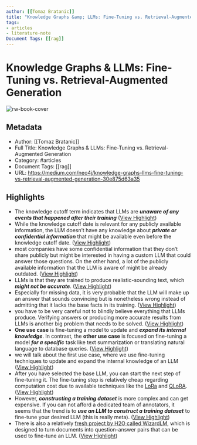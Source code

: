 ```yaml
---
author: [[Tomaz Bratanic]]
title: "Knowledge Graphs &amp; LLMs: Fine-Tuning vs. Retrieval-Augmented Generation"
tags: 
- articles
- literature-note
Document Tags: [[rag]]
---
```

# Knowledge Graphs & LLMs: Fine-Tuning vs. Retrieval-Augmented Generation

![rw-book-cover](https://miro.medium.com/v2/resize:fit:1024/1*gMyohWeGauh6BZvbqsXAgw.png)

## Metadata
- Author: [[Tomaz Bratanic]]
- Full Title: Knowledge Graphs & LLMs: Fine-Tuning vs. Retrieval-Augmented Generation
- Category: #articles
- Document Tags: [[rag]] 
- URL: https://medium.com/neo4j/knowledge-graphs-llms-fine-tuning-vs-retrieval-augmented-generation-30e875d63a35

## Highlights
- The knowledge cutoff term indicates that LLMs are ***unaware of any events that happened after their training*** ([View Highlight](https://read.readwise.io/read/01h3wk46mzredv3x1rhnj82448))
- While the knowledge cutoff date is relevant for any publicly available information, the LLM doesn’t have any knowledge about ***private or confidential information*** that might be available even before the knowledge cutoff date. ([View Highlight](https://read.readwise.io/read/01h3wk4gwyn2mmnkwfy89ft4b7))
- most companies have some confidential information that they don’t share publicly but might be interested in having a custom LLM that could answer those questions. On the other hand, a lot of the publicly available information that the LLM is aware of might be already outdated. ([View Highlight](https://read.readwise.io/read/01h3wk4xv4sq3tx43tpk0b92yz))
- LLMs is that they are trained to produce realistic-sounding text, which ***might not be accurate***. ([View Highlight](https://read.readwise.io/read/01h3wk57972y5txjy7d4rwaznh))
- Especially for missing data, it is very probable that the LLM will make up an answer that sounds convincing but is nonetheless wrong instead of admitting that it lacks the base facts in its training. ([View Highlight](https://read.readwise.io/read/01h3wk5fdbxqgswamq72zaea3d))
- you have to be very careful not to blindly believe everything that LLMs produce. Verifying answers or producing more accurate results from LLMs is another big problem that needs to be solved. ([View Highlight](https://read.readwise.io/read/01h3wk63cgt5j3avw3fcfcct6z))
- **One use case** is fine-tuning a model to update and ***expand its internal knowledge***. 
  In contrast, the **other use case** is focused on fine-tuning a model ***for a specific*** task like text summarization or translating natural language to database queries. ([View Highlight](https://read.readwise.io/read/01h3wk725w6djwaga7v9mb3ct5))
- we will talk about the first use case, where we use fine-tuning techniques to update and expand the internal knowledge of an LLM ([View Highlight](https://read.readwise.io/read/01h3wk75ftj1rjrzvpprwew8b3))
- After you have selected the base LLM, you can start the next step of fine-tuning it. The fine-tuning step is relatively cheap regarding computation cost due to available techniques like the [LoRa](https://huggingface.co/blog/lora) and [QLoRA](https://arxiv.org/abs/2305.14314). ([View Highlight](https://read.readwise.io/read/01h3wk8gcasvnyz6xez3qgrdx0))
- However, ***constructing a training dataset*** is more complex and can get expensive. If you can not afford a dedicated team of annotators, it seems that the trend is to ***use an LLM to construct a training dataset*** to fine-tune your desired LLM (this is really meta). ([View Highlight](https://read.readwise.io/read/01h3wp2ggg6wakvyyex6zv66dn))
- There is also a relatively [fresh project by H2O called WizardLM](https://github.com/h2oai/h2o-wizardlm), which is designed to turn documents into question-answer pairs that can be used to fine-tune an LLM. ([View Highlight](https://read.readwise.io/read/01h3wp30jzdyf395q7jc73wkyy))
